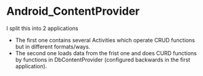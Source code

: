 # Android_ContentProvider
I split this into 2 applications 
- The first one contains several Activities which operate CRUD functions but in different formats/ways.
- The second one loads data from the frist one and does CURD functions by functions in DbContentProvider (configured backwards in the first application).

